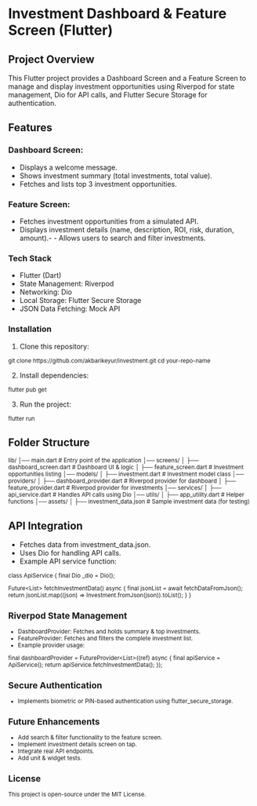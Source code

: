 # Investment Dashboard & Feature Screen (Flutter)

## Project Overview

This Flutter project provides a Dashboard Screen and a Feature Screen to manage and display investment opportunities using Riverpod for state management, Dio for API calls, and Flutter Secure Storage for authentication.

## Features

### Dashboard Screen:
- Displays a welcome message.
- Shows investment summary (total investments, total value).
- Fetches and lists top 3 investment opportunities.

### Feature Screen:
- Fetches investment opportunities from a simulated API.
- Displays investment details (name, description, ROI, risk, duration, amount).- - Allows users to search and filter investments.

### Tech Stack
- Flutter (Dart)
- State Management: Riverpod
- Networking: Dio
- Local Storage: Flutter Secure Storage
- JSON Data Fetching: Mock API

### Installation
1. Clone this repository:
<sub>
git clone https://github.com/akbarikeyur/investment.git
cd your-repo-name
</sub>

2. Install dependencies:
<sub>
flutter pub get
</sub>

3. Run the project:

<sub>flutter run</sub>

## Folder Structure
<sub>
lib/
│── main.dart                  # Entry point of the application
│── screens/
│   ├── dashboard_screen.dart   # Dashboard UI & logic
│   ├── feature_screen.dart     # Investment opportunities listing
│── models/
│   ├── investment.dart         # Investment model class
│── providers/
│   ├── dashboard_provider.dart # Riverpod provider for dashboard
│   ├── feature_provider.dart   # Riverpod provider for investments
│── services/
│   ├── api_service.dart        # Handles API calls using Dio
│── utils/
│   ├── app_utility.dart        # Helper functions
│── assets/
│   ├── investment_data.json    # Sample investment data (for testing)
</sub>

## API Integration
- Fetches data from investment_data.json.
- Uses Dio for handling API calls.
- Example API service function:
<sub>
class ApiService {
  final Dio _dio = Dio();

  Future<List<Investment>> fetchInvestmentData() async {
    final jsonList = await fetchDataFromJson();
    return jsonList.map((json) => Investment.fromJson(json)).toList();
  }
}
</sub>

## Riverpod State Management
- DashboardProvider: Fetches and holds summary & top investments.
- FeatureProvider: Fetches and filters the complete investment list.
- Example provider usage:

final dashboardProvider = FutureProvider<List<Investment>>((ref) async {
  final apiService = ApiService();
  return apiService.fetchInvestmentData();
});

## Secure Authentication
- Implements biometric or PIN-based authentication using flutter_secure_storage.

## Future Enhancements
- Add search & filter functionality to the feature screen.
- Implement investment details screen on tap.
- Integrate real API endpoints.
- Add unit & widget tests.

## License

This project is open-source under the MIT License.

